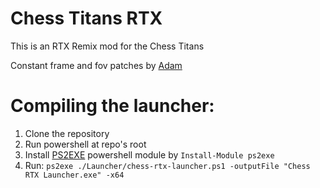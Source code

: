 # Chess Titans RTX
This is an RTX Remix mod for the Chess Titans

Constant frame and fov patches by [Adam](https://github.com/adamplayer)

# Compiling the launcher:
1. Clone the repository
2. Run powershell at repo's root
3. Install [PS2EXE](https://github.com/MScholtes/PS2EXE) powershell module by `Install-Module ps2exe`
4. Run: `ps2exe ./Launcher/chess-rtx-launcher.ps1 -outputFile "Chess RTX Launcher.exe" -x64`
